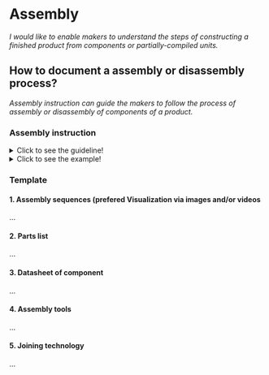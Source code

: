 # **Assembly**

*I would like to enable makers to understand the steps of constructing a finished product from components or partially-compiled units.*

## **How to document a assembly or disassembly process?**

*Assembly instruction can guide the makers to follow the process of assembly or disassembly of components of a product.*

### **Assembly instruction** 
<details>
  <summary>Click to see the guideline!</summary>
 
 - **Definition:** *Assembly instruction could illustrate visually and with words and text how to assemble or disassemble the mechanical and electrical components of the product.*


 ```
What does include the content of assembly instruction? 

1. Assembly sequence
 - The set of steps necessary to properly assemblme the product, including troubleshoouting and potential mistakes
 
2. Part list consist of:
  - part name
  - Reference
  - Quantity 
  - Image of each part
  - Refer to the BOM in section 4. Manufacturing 
 3. Datasheet of component
    - What a component does?
    - How to use the component?
 4. List of the tools for assemble or disassemble
  - Allen Key set
  - Imperial Wrench Set
  - Etc.
 5. Description of joining technology
  - Screwing
  - Bolting
  - Etc.
 
How to visualize of the assembly or disasembly process?
  
 1. Images 
 2. Videos 
```  
</details>

<details>
  <summary>Click to see the example!</summary>
 
*Some examples of open-source projects that include assembly instructions.*

#### *Example 1:* [Poppy Robot](https://docs.poppy-project.org/en/assembly-guides/ergo-jr/mechanical-construction.html)

#### *Example 2:* [JPL Open Source Rover](https://github.com/nasa-jpl/open-source-rover/tree/master/mechanical/body_assembly)

#### *Example 3:* [SatNOGS Rotator v3](https://wiki.satnogs.org/SatNOGS_Rotator_v3#Assembly) , [Assembly instructions](https://ohai.satnogs.org/project/satnogs-rotator-v3-mechanical-assembly/hardware/) 
</details>

### Template
 
 #### 1. Assembly sequences (prefered Visualization via images and/or videos
 ...
 
 #### 2. Parts list  
 ...
 
 #### 3. Datasheet of component
 ...
 
 #### 4. Assembly tools    
 ...
 
 #### 5. Joining technology 
 ...
 
 
